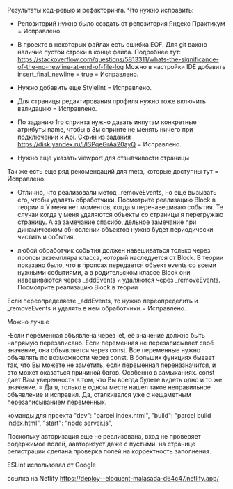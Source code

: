 Результаты код-ревью и рефакторинга.
Что нужно исправить:

- Репозиторий нужно было создать от репозитория Яндекс Практикум
= Исправлено.

- В проекте в некоторых файлах есть ошибка EOF. Для git важно наличие пустой строки в конце файла. Подробнее тут: https://stackoverflow.com/questions/5813311/whats-the-significance-of-the-no-newline-at-end-of-file-log Можно в настройки IDE добавить insert_final_newline = true
= Исправлено.

- Нужно добавить еще Stylelint
= Исправлено.

- Для страницы редактирования профиля нужно тоже включить валидацию
= Исправлено.

- По заданию 1го спринта нужно давать инпутам конкретные атрибуты name, чтобы в 3м спринте не менять ничего при подключении к Api. Скрин из задания https://disk.yandex.ru/i/lSPqeGrAa20ayQ
= Исправлено.

- Нужно ещё указать viewport для отзывчивости страницы
<meta name="viewport" content="width=device-width, initial-scale=1, viewport-fit=cover">
Так же есть еще ряд рекомендаций для meta, которые доступны тут
= Исправлено.

- Отлично, что реализовали метод _removeEvents, но еще вызывать его, чтобы удалять обработчики. Посмотрите реализацию Block в теории
= У меня нет моментов, когда я перенавешиваю события. Те случаи когда у меня удаляются объекты со страницы я перегружаю страницу. А за замечание спасибо, дельное замечание при динамическом обновлении объектов нужно будет периодически чистить и события.

- любой обработчик события должен навешиваться только через пропсы экземпляра класса, который наследуется от Block. В теории показано было, что в пропсах передается объект events со всеми нужными событиями, а в родительском классе Block они навешиваются через _addEvents и удаляются через _removeEvents. Посмотрите реализацию Block в теории

Если переопределяете _addEvents, то нужно переопределить и _removeEvents и удалять в нем обработчики
= Исправлено.

Можно лучше

-Если переменная объявлена через let, её значение должно быть напрямую перезаписано.
Если переменная не перезаписывает своё значение, она объявляется через const.
Все переменные нужно объявлять по возможности через const.
В больших функциях бывает так, что Вы можете не заметить, если переменная переназначится, и это может оказаться причиной багов. Особенно в замыканиях.
const дает Вам уверенность в том, что Вы всегда будете видеть одно и то же значение.
= Да я, только в одном месте нашел такое неправильное объявление и исправил. Да, сталкивался уже с нещаметным перезаписыванием переменных.


команды для проекта
"dev": "parcel index.html",
"build": "parcel build index.html",
"start": "node server.js",

Поскольку авторизация еще не реализована, вход не проверяет содержимое полей, аавторизует даже с пустыми.
на странице регистрации сделана проверка полей на корректность заполнения.

ESLint использовал от Google

ссылка на Netlify
https://deploy--eloquent-malasada-d64c47.netlify.app/